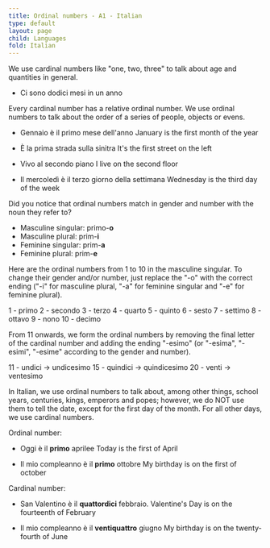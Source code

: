 ```yaml
---
title: Ordinal numbers - A1 - Italian
type: default
layout: page
child: Languages
fold: Italian
---
```


We use cardinal numbers like "one, two, three" to talk about age and quantities
in general.

- Ci sono dodici mesi in un anno

Every cardinal number has a relative ordinal number. We use ordinal numbers to
talk about the order of a series of people, objects or evens.

- Gennaio è il primo mese dell'anno
  January is the first month of the year

- È la prima strada sulla sinitra
  It's the first street on the left

- Vivo al secondo piano
  I live on the second floor

- Il mercoledì è il terzo giorno della settimana
  Wednesday is the third day of the week

Did you notice that ordinal numbers match in gender and number with the noun
they refer to?

- Masculine singular: primo-**o**
- Masculine plural: prim-**i**
- Feminine singular: prim-**a**
- Feminine plural: prim-**e**

Here are the ordinal numbers from 1 to 10 in the masculine singular. To change
their gender and/or number, just replace the "-o" with the correct ending
("-i" for masculine plural, "-a" for feminine singular and "-e" for feminine
plural).

1 - primo
2 - secondo
3 - terzo
4 - quarto
5 - quinto
6 - sesto
7 - settimo
8 - ottavo
9 - nono
10 - decimo

From 11 onwards, we form the ordinal numbers by removing the final letter of the
cardinal number and adding the ending "-esimo" (or "-esima", "-esimi", "-esime"
according to the gender and number).

11 - undici -> undicesimo
15 - quindici -> quindicesimo
20 - venti -> ventesimo

In Italian, we use ordinal numbers to talk about, among other things, school
years, centuries, kings, emperors and popes; however, we do NOT use them to tell
the date, except for the first day of the month. For all other days, we use
cardinal numbers.

Ordinal number:

- Oggi è il **primo** aprilee
  Today is the first of April

- Il mio compleanno è il **primo** ottobre
  My birthday is on the first of october

Cardinal number:

- San Valentino è il **quattordici** febbraio.
  Valentine's Day is on the fourteenth of February

- Il mio compleanno è il **ventiquattro** giugno
  My birthday is on the twenty-fourth of June
